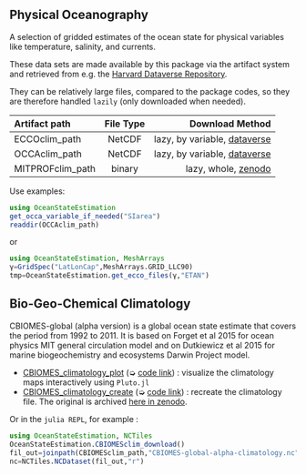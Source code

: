 
## Physical Oceanography

A selection of gridded estimates of the ocean state for physical variables like temperature, salinity, and currents.

These data sets are made available by this package via the artifact system and retrieved from e.g. the [Harvard Dataverse Repository](https://dataverse.harvard.edu).

They can be relatively large files, compared to the package codes, so they are therefore handled `lazily` (only downloaded when needed). 

| Artifact path | File Type  | Download Method |
|:----------------|:----------------:|-----------------:|
| ECCOclim_path             | NetCDF              | lazy, by variable, [dataverse](https://dataverse.harvard.edu/dataverse/ECCO?q=&types=dataverses&sort=dateSort&order=desc&page=1) |
| OCCAclim_path             | NetCDF              |lazy, by variable, [dataverse](https://dataverse.harvard.edu/dataset.xhtml?persistentId=doi:10.7910/DVN/RNXA2A) |
| MITPROFclim_path             | binary    | lazy, whole, [zenodo]() |

Use examples:

```julia
using OceanStateEstimation
get_occa_variable_if_needed("SIarea")
readdir(OCCAclim_path)
```

or 

```julia
using OceanStateEstimation, MeshArrays
γ=GridSpec("LatLonCap",MeshArrays.GRID_LLC90)
tmp=OceanStateEstimation.get_ecco_files(γ,"ETAN")
```

## Bio-Geo-Chemical Climatology

CBIOMES-global (alpha version) is a global ocean state estimate that covers the period from 1992 to 2011. It is based on Forget et al 2015 for ocean physics MIT general circulation model and on Dutkiewicz et al 2015 for marine biogeochemistry and ecosystems Darwin Project model.

- [CBIOMES\_climatology\_plot](CBIOMES_climatology_plot.html) (➭ [code link](https://raw.githubusercontent.com/gaelforget/OceanStateEstimation.jl/master/examples/CBIOMES_climatology_plot.jl)) : visualize the climatology maps interactively using `Pluto.jl`
- [CBIOMES\_climatology\_create](https://gaelforget.github.io/OceanStateEstimation.jl/v0.1.13/examples/CBIOMES_model_climatogy.html) (➭ [code link](https://raw.githubusercontent.com/gaelforget/OceanStateEstimation.jl/master/examples/CBIOMES_climatology_create.jl)) : recreate the climatology file. The original is archived [
here in zenodo](https://doi.org/10.5281/zenodo.5598417).

Or in the `julia REPL`, for example :

```julia
using OceanStateEstimation, NCTiles
OceanStateEstimation.CBIOMESclim_download()
fil_out=joinpath(CBIOMESclim_path,"CBIOMES-global-alpha-climatology.nc")
nc=NCTiles.NCDataset(fil_out,"r")
```